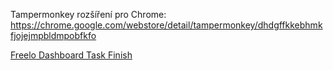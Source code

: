 Tampermonkey rozšíření pro Chrome: https://chrome.google.com/webstore/detail/tampermonkey/dhdgffkkebhmkfjojejmpbldmpobfkfo

[Freelo Dashboard Task Finish](https://raw.githubusercontent.com/hnizdil/userscripts/master/freelo-dashboard-finish.user.js)
